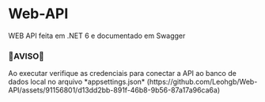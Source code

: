 # Web-API
WEB API feita em .NET 6 e documentado em Swagger
<h3>🚨AVISO🚨</h3>
Ao executar verifique as credenciais para conectar a API ao banco de dados local no arquivo *appsettings.json*
(https://github.com/Leohgb/Web-API/assets/91156801/d13dd2bb-891f-46b8-9b56-87a17a96ca6a)


